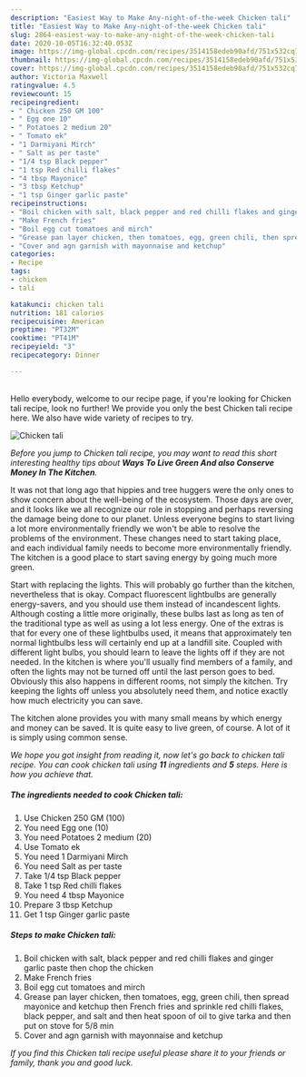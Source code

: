```yaml
---
description: "Easiest Way to Make Any-night-of-the-week Chicken tali"
title: "Easiest Way to Make Any-night-of-the-week Chicken tali"
slug: 2864-easiest-way-to-make-any-night-of-the-week-chicken-tali
date: 2020-10-05T16:32:40.053Z
image: https://img-global.cpcdn.com/recipes/3514158edeb90afd/751x532cq70/chicken-tali-recipe-main-photo.jpg
thumbnail: https://img-global.cpcdn.com/recipes/3514158edeb90afd/751x532cq70/chicken-tali-recipe-main-photo.jpg
cover: https://img-global.cpcdn.com/recipes/3514158edeb90afd/751x532cq70/chicken-tali-recipe-main-photo.jpg
author: Victoria Maxwell
ratingvalue: 4.5
reviewcount: 15
recipeingredient:
- " Chicken 250 GM 100"
- " Egg one 10"
- " Potatoes 2 medium 20"
- " Tomato ek"
- "1 Darmiyani Mirch"
- " Salt as per taste"
- "1/4 tsp Black pepper"
- "1 tsp Red chilli flakes"
- "4 tbsp Mayonice"
- "3 tbsp Ketchup"
- "1 tsp Ginger garlic paste"
recipeinstructions:
- "Boil chicken with salt, black pepper and red chilli flakes and ginger garlic paste then chop the chicken"
- "Make French fries"
- "Boil egg cut tomatoes and mirch"
- "Grease pan layer chicken, then tomatoes, egg, green chili, then spread mayonice and ketchup then French fries and sprinkle red chilli flakes, black pepper, and salt and then heat spoon of oil to give tarka and then put on stove for 5/8 min"
- "Cover and agn garnish with mayonnaise and ketchup"
categories:
- Recipe
tags:
- chicken
- tali

katakunci: chicken tali 
nutrition: 181 calories
recipecuisine: American
preptime: "PT32M"
cooktime: "PT41M"
recipeyield: "3"
recipecategory: Dinner

---
```

<br>
Hello everybody, welcome to our recipe page, if you're looking for Chicken tali recipe, look no further! We provide you only the best Chicken tali recipe here. We also have wide variety of recipes to try.
<br>


![Chicken tali](https://img-global.cpcdn.com/recipes/3514158edeb90afd/751x532cq70/chicken-tali-recipe-main-photo.jpg)

<i>Before you jump to Chicken tali recipe, you may want to read this short interesting healthy tips about 
<strong>Ways To Live Green And also Conserve Money In The Kitchen</strong>.</i>
</br>

It was not that long ago that hippies and tree huggers were the only ones to show concern about the well-being of the ecosystem. Those days are over, and it looks like we all recognize our role in stopping and perhaps reversing the damage being done to our planet. Unless everyone begins to start living a lot more environmentally friendly we won't be able to resolve the problems of the environment. These changes need to start taking place, and each individual family needs to become more environmentally friendly. The kitchen is a good place to start saving energy by going much more green.

Start with replacing the lights. This will probably go further than the kitchen, nevertheless that is okay. Compact fluorescent lightbulbs are generally energy-savers, and you should use them instead of incandescent lights. Although costing a little more originally, these bulbs last as long as ten of the traditional type as well as using a lot less energy. One of the extras is that for every one of these lightbulbs used, it means that approximately ten normal lightbulbs less will certainly end up at a landfill site. Coupled with different light bulbs, you should learn to leave the lights off if they are not needed. In the kitchen is where you'll usually find members of a family, and often the lights may not be turned off until the last person goes to bed. Obviously this also happens in different rooms, not simply the kitchen. Try keeping the lights off unless you absolutely need them, and notice exactly how much electricity you can save.

The kitchen alone provides you with many small means by which energy and money can be saved. It is quite easy to live green, of course. A lot of it is simply using common sense.


<i>We hope you got insight from reading it, now let's go back to chicken tali recipe. You can cook chicken tali using <strong>11</strong> ingredients and <strong>5</strong> steps. Here is how you achieve that.
</i>

##### The ingredients needed to cook Chicken tali:

1. Use  Chicken 250 GM (100)
1. You need  Egg one (10)
1. You need  Potatoes 2 medium (20)
1. Use  Tomato ek
1. You need 1 Darmiyani Mirch
1. You need  Salt as per taste
1. Take 1/4 tsp Black pepper
1. Take 1 tsp Red chilli flakes
1. You need 4 tbsp Mayonice
1. Prepare 3 tbsp Ketchup
1. Get 1 tsp Ginger garlic paste


##### Steps to make Chicken tali:

1. Boil chicken with salt, black pepper and red chilli flakes and ginger garlic paste then chop the chicken
1. Make French fries
1. Boil egg cut tomatoes and mirch
1. Grease pan layer chicken, then tomatoes, egg, green chili, then spread mayonice and ketchup then French fries and sprinkle red chilli flakes, black pepper, and salt and then heat spoon of oil to give tarka and then put on stove for 5/8 min
1. Cover and agn garnish with mayonnaise and ketchup


<i>If you find this Chicken tali recipe useful please share it to your friends or family, thank you and good luck.</i>
